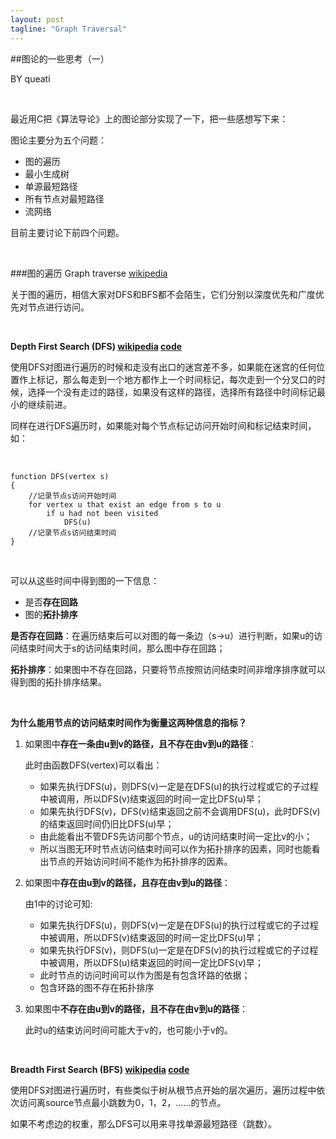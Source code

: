 ```yaml
---
layout: post
tagline: "Graph Traversal"
---
```


##图论的一些思考（一）

BY queati

<br>

最近用C把《算法导论》上的图论部分实现了一下，把一些感想写下来：

图论主要分为五个问题：

* 图的遍历
* 最小生成树
* 单源最短路径
* 所有节点对最短路径
* 流网络

目前主要讨论下前四个问题。

<br>

###图的遍历 Graph traverse [wikipedia](http://en.wikipedia.org/wiki/Graph_traversal)

关于图的遍历，相信大家对DFS和BFS都不会陌生，它们分别以深度优先和广度优先对节点进行访问。

<br>

**Depth First Search (DFS) [wikipedia](http://en.wikipedia.org/wiki/Depth-first_search) [code](https://github.com/queati/algorithms/blob/master/Graph/depth_first_search.c)**

使用DFS对图进行遍历的时候和走没有出口的迷宫差不多，如果能在迷宫的任何位置作上标记，那么每走到一个地方都作上一个时间标记，每次走到一个分叉口的时候，选择一个没有走过的路径，如果没有这样的路径，选择所有路径中时间标记最小的继续前进。

同样在进行DFS遍历时，如果能对每个节点标记访问开始时间和标记结束时间，如：

<br>
 
    function DFS(vertex s)
    {
    	//记录节点s访问开始时间
    	for vertex u that exist an edge from s to u
    		if u had not been visited
    			DFS(u)
    	//记录节点s访问结束时间
    }

<br>

可以从这些时间中得到图的一下信息：

* 是否**存在回路**
* 图的**拓扑排序**
 
**是否存在回路**：在遍历结束后可以对图的每一条边（s->u）进行判断，如果u的访问结束时间大于s的访问结束时间，那么图中存在回路；

**拓扑排序**：如果图中不存在回路，只要将节点按照访问结束时间非增序排序就可以得到图的拓扑排序结果。

<br>

**为什么能用节点的访问结束时间作为衡量这两种信息的指标？**

1. 如果图中**存在一条由u到v的路径，且不存在由v到u的路径**：

	此时由函数DFS(vertex)可以看出：
	* 如果先执行DFS(u)，则DFS(v)一定是在DFS(u)的执行过程或它的子过程中被调用，所以DFS(v)结束返回的时间一定比DFS(u)早；
	* 如果先执行DFS(v)，DFS(v)结束返回之前不会调用DFS(u)，此时DFS(v)的结束返回时间仍旧比DFS(u)早；
	* 由此能看出不管DFS先访问那个节点，u的访问结束时间一定比v的小；
	* 所以当图无环时节点访问结束时间可以作为拓扑排序的因素，同时也能看出节点的开始访问时间不能作为拓扑排序的因素。
	
2. 如果图中**存在由u到v的路径，且存在由v到u的路径**：

	由1中的讨论可知:
	* 如果先执行DFS(u)，则DFS(v)一定是在DFS(u)的执行过程或它的子过程中被调用，所以DFS(v)结束返回的时间一定比DFS(u)早；
	* 如果先执行DFS(v)，则DFS(u)一定是在DFS(v)的执行过程或它的子过程中被调用，所以DFS(u)结束返回的时间一定比DFS(v)早；
	* 此时节点的访问时间可以作为图是有包含环路的依据；
	* 包含环路的图不存在拓扑排序

3. 如果图中**不存在由u到v的路径，且不存在由v到u的路径**：

	此时u的结束访问时间可能大于v的，也可能小于v的。
	
<br>
	
**Breadth First Search (BFS) [wikipedia](http://en.wikipedia.org/wiki/Breadth-first_search) [code](https://github.com/queati/algorithms/blob/master/Graph/breadth_first_search.c)**

使用DFS对图进行遍历时，有些类似于树从根节点开始的层次遍历，遍历过程中依次访问离source节点最小跳数为0，1，2，……的节点。

如果不考虑边的权重，那么DFS可以用来寻找单源最短路径（跳数）。
